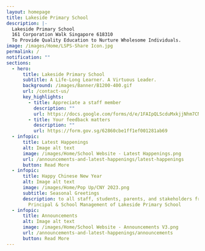 ```yaml
---
layout: homepage
title: Lakeside Primary School
description: |-
  Lakeside Primary School
  161 Corporation Walk Singapore 618310
  To Provide Quality Education to Nurture Wholesome Individuals.
image: /images/Home/LSPS-Share Icon.jpg
permalink: /
notification: ""
sections:
  - hero:
      title: Lakeside Primary School
      subtitle: A Life-Long Learner. A Virtuous Leader.
      background: /images/Banner/B1200-400.gif
      url: /contact-us/
      key_highlights:
        - title: Appreciate a staff member
          description: ""
          url: https://docs.google.com/forms/d/e/1FAIpQLScduMxkjjNhm7CNWqHyKdTfFis0E7BoILxPVI4V3qnj01pgKg/viewform
        - title: Your feedback matters
          description: ""
          url: https://form.gov.sg/62860cbe1ff1ef001281ab69
  - infopic:
      title: Latest Happenings
      alt: Image alt text
      image: /images/Home/School Website - Latest Happenings.png
      url: /announcements-and-latest-happenings/latest-happenings
      button: Read More
  - infopic:
      title: Happy Chinese New Year
      alt: Image alt text
      image: /images/Home/Pop Up/CNY 2023.png
      subtitle: Seasonal Greetings
      description: to all staff, students, parents, and stakeholders from the
        Principal & School Management of Lakeside Primary School
  - infopic:
      title: Announcements
      alt: Image alt text
      image: /images/Home/School Website - Announcements V3.png
      url: /announcements-and-latest-happenings/announcements
      button: Read More
---
```

